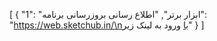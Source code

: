 [ { "1": "ابزار برتر", "اطلاع رسانی بروزرسانی برنامه": "https://web.sketchub.in/\nبا ورود به لینک زیر" } ]
